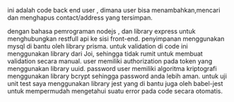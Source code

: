 ini adalah code back end user , dimana user bisa menambahkan,mencari dan menghapus contact/address yang tersimpan. 

dengan bahasa pemrograman nodejs , dan library express untuk menghubungkan restfull api ke sisi front-end.
penyimpanan menggunakan mysql di bantu oleh library prisma.
untuk validation di code ini menggunakan library dari Joi, sehingga tidak rumit untuk membuat validation secara manual.
user memiliki authorization pada token yang menggunakan library uuid. 
password user memiliki algoritma kriptografi menggunakan library bcrypt sehingga password anda lebih aman.
untuk uji unit test saya menggunakan library jest yang di bantu juga oleh babel-jest untuk mempermudah mengetahui suatu error pada code secara otomatis. 
